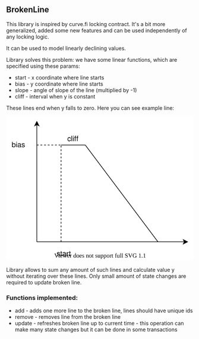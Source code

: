 ## BrokenLine

This library is inspired by curve.fi locking contract. It's a bit more generalized, added some new features and can be used independently of any locking logic.

It can be used to model linearly declining values.

Library solves this problem: we have some linear functions, which are specified using these params:
- start - x coordinate where line starts
- bias - y coordinate where line starts
- slope - angle of slope of the line (multiplied by -1)
- cliff - interval when y is constant

These lines end when y falls to zero. Here you can see example line:

![Locking 2](../../documents/svg/line.svg)

Library allows to sum any amount of such lines and calculate value y without iterating over these lines. Only small amount of state changes are required to update broken line.

### Functions implemented:

- add - adds one more line to the broken line, lines should have unique ids
- remove - removes line from the broken line
- update - refreshes broken line up to current time - this operation can make many state changes but it can be done in some transactions
